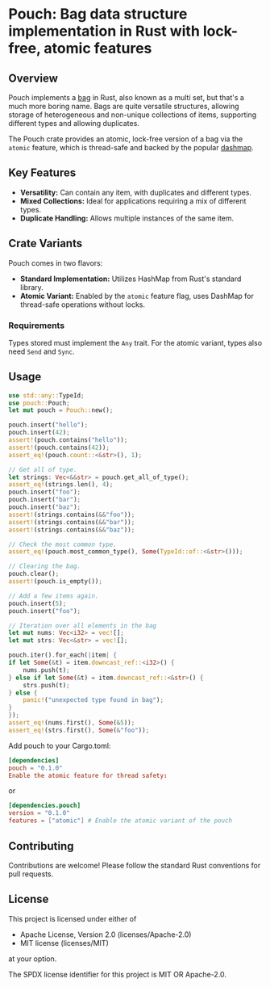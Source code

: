 # Pouch: Bag data structure implementation in Rust with lock-free, atomic features

## Overview

Pouch implements a [bag](https://www.cs.umd.edu/class/spring2017/cmsc132-050X/projects/BagsAndDenseTrees/doc/student_classes/Bag.html) in Rust, also known as a multi set, but that's a much more boring name. Bags are quite versatile structures, allowing storage of heterogeneous and non-unique collections of items, supporting different types and allowing duplicates.

The Pouch crate provides an atomic, lock-free version of a bag via the `atomic` feature, which is thread-safe and backed by the popular [dashmap](https://github.com/xacrimon/dashmap).

## Key Features

- **Versatility:** Can contain any item, with duplicates and different types.
- **Mixed Collections:** Ideal for applications requiring a mix of different types.
- **Duplicate Handling:** Allows multiple instances of the same item.

## Crate Variants

Pouch comes in two flavors:

- **Standard Implementation:** Utilizes HashMap from Rust's standard library.
- **Atomic Variant:** Enabled by the `atomic` feature flag, uses DashMap for thread-safe operations without locks.

### Requirements

Types stored must implement the `Any` trait. For the atomic variant, types also need `Send` and `Sync`.

## Usage 

```rust
use std::any::TypeId;
use pouch::Pouch;
let mut pouch = Pouch::new();

pouch.insert("hello");
pouch.insert(42);
assert!(pouch.contains("hello"));
assert!(pouch.contains(42));
assert_eq!(pouch.count::<&str>(), 1);

// Get all of type.
let strings: Vec<&&str> = pouch.get_all_of_type();
assert_eq!(strings.len(), 4);
pouch.insert("foo");
pouch.insert("bar");
pouch.insert("baz");
assert!(strings.contains(&&"foo"));
assert!(strings.contains(&&"bar"));
assert!(strings.contains(&&"baz"));

// Check the most common type.
assert_eq!(pouch.most_common_type(), Some(TypeId::of::<&str>()));

// Clearing the bag.
pouch.clear();
assert!(pouch.is_empty());

// Add a few items again.
pouch.insert(5);
pouch.insert("foo");

// Iteration over all elements in the bag
let mut nums: Vec<i32> = vec![];
let mut strs: Vec<&str> = vec![];

pouch.iter().for_each(|item| {
if let Some(&t) = item.downcast_ref::<i32>() {
    nums.push(t);
} else if let Some(&t) = item.downcast_ref::<&str>() {
    strs.push(t);
} else {
    panic!("unexpected type found in bag");
}
});
assert_eq!(nums.first(), Some(&5));
assert_eq!(strs.first(), Some(&"foo"));
```

Add pouch to your Cargo.toml:

```toml
[dependencies]
pouch = "0.1.0"
Enable the atomic feature for thread safety:
```

or

```toml
[dependencies.pouch]
version = "0.1.0"
features = ["atomic"] # Enable the atomic variant of the pouch
```

## Contributing

Contributions are welcome! Please follow the standard Rust conventions for pull requests.

## License

This project is licensed under either of

- Apache License, Version 2.0 (licenses/Apache-2.0)
- MIT license (licenses/MIT)

at your option.

The SPDX license identifier for this project is MIT OR Apache-2.0.